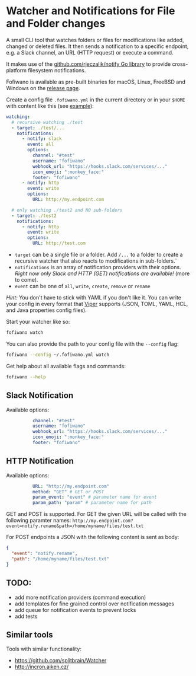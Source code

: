 # Watcher and Notifications for File and Folder changes

A small CLI tool that watches folders or files for modifications like added, changed or deleted files. It then sends a notification to a specific endpoint, e.g. a Slack channel, an URL (HTTP request) or execute a command. 

It makes use of the [github.com/rjeczalik/notify Go library](https://github.com/rjeczalik/notify) to provide cross-platform filesystem notifications.

Fofiwano is available as pre-built binaries for macOS, Linux, FreeBSD and Windows on the [release page](https://github.com/pteich/fofiwano/releases).

Create a config file `.fofiwano.yml` in the current directory or in your `$HOME` with content like this (see [example](.fofiwano.example.yml)):
```yaml
watching:
  # recursive watching ./test
  - target: ./test/...
    notifications:
      - notify: slack
        event: all
        options:
          channel: "#test"
          username: "fofiwano"
          webhook_url: "https://hooks.slack.com/services/..."
          icon_emoji: ":monkey_face:"
          footer: "fofiwano"
      - notify: http
        event: write
        options:
          URL: http://my.endpoint.com

  # only watching ./test2 and NO sub-folders
  - target: ./test2
    notifications:
      - notify: http
        event: write
        options:
          URL: http://test.com

```

- `target` can be a single file or a folder. Add `/...` to a folder to create a recursive watcher that also reacts to modifications in sub-folders.`
- `notifications` is an array of notification providers with their options. *Right now only Slack and HTTP (GET) notifications are available!* (more to come).
- `event` can be one of `all`, `write`, `create`, `remove` or `rename`

*Hint:* You don't have to stick with YAML if you don't like it. You can write your config in every format that [Viper](https://github.com/spf13/viper) supports (JSON, TOML, YAML, HCL, and Java properties config files).

Start your watcher like so:
```bash
fofiwano watch
```

You can also provide the path to your config file with the `--config` flag:
```bash
fofiwano --config ~/.fofiwano.yml watch
```

Get help about all available flags and commands:
```bash
fofiwano --help
```

## Slack Notification

Available options:
```yaml
          channel: "#test"
          username: "fofiwano"
          webhook_url: "https://hooks.slack.com/services/..."
          icon_emoji: ":monkey_face:"
          footer: "fofiwano"
```

## HTTP Notification

Available options:
```yaml
          URL: "http://my.endpoint.com"
          method: "GET" # GET or POST
          param_event: "event" # parameter name for event
          param_path: "param" # parameter name for path
```

GET and POST is supported. 
For GET the given URL will be called with the following paramter names:
`http://my.endpoint.com?event=notify.rename&path=/home/myname/files/test.txt`

For POST endpoints a JSON with the following content is sent as body:
````json
{
  "event": "notify.rename",
  "path": "/home/myname/files/test.txt"
}
````

## TODO:

- add more notification providers (command execution)
- add templates for fine grained control over notification messages
- add queue for notification events to prevent locks
- add tests

## Similar tools

Tools with similar functionality:
- https://github.com/splitbrain/Watcher
- http://incron.aiken.cz/
